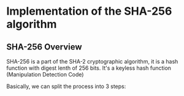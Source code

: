 # Implementation of the SHA-256 algorithm

## SHA-256 Overview
SHA-256 is a part of the SHA-2 cryptographic algorithm, it is a hash function with digest lenth of 256 bits. It's a keyless hash function (Manipulation Detection Code)

Basically, we can split the process into 3 steps:
